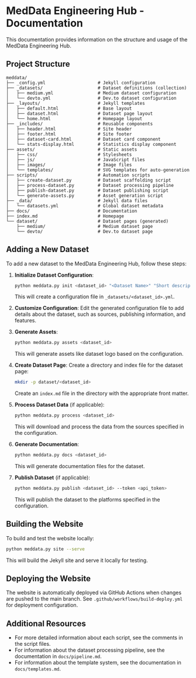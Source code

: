 # MedData Engineering Hub - Documentation

This documentation provides information on the structure and usage of the MedData Engineering Hub.

## Project Structure

```
meddata/
├── _config.yml                    # Jekyll configuration
├── _datasets/                     # Dataset definitions (collection)
│   ├── medium.yml                 # Medium dataset configuration
│   └── devto.yml                  # Dev.to dataset configuration
├── _layouts/                      # Jekyll templates
│   ├── default.html               # Base layout
│   ├── dataset.html               # Dataset page layout
│   └── home.html                  # Homepage layout
├── _includes/                     # Reusable components
│   ├── header.html                # Site header
│   ├── footer.html                # Site footer
│   ├── dataset-card.html          # Dataset card component
│   └── stats-display.html         # Statistics display component
├── assets/                        # Static assets
│   ├── css/                       # Stylesheets
│   ├── js/                        # JavaScript files
│   ├── images/                    # Image files
│   └── templates/                 # SVG templates for auto-generation
├── scripts/                       # Automation scripts
│   ├── create-dataset.py          # Dataset scaffolding script
│   ├── process-dataset.py         # Dataset processing pipeline
│   ├── publish-dataset.py         # Dataset publishing script
│   └── generate-assets.py         # Asset generation script
├── _data/                         # Jekyll data files
│   └── datasets.yml               # Global dataset metadata
├── docs/                          # Documentation
├── index.md                       # Homepage
└── dataset/                       # Dataset pages (generated)
    ├── medium/                    # Medium dataset page
    └── devto/                     # Dev.to dataset page
```

## Adding a New Dataset

To add a new dataset to the MedData Engineering Hub, follow these steps:

1. **Initialize Dataset Configuration**:
   ```bash
   python meddata.py init <dataset_id> "<Dataset Name>" "Short description of the dataset"
   ```
   This will create a configuration file in `_datasets/<dataset_id>.yml`.

2. **Customize Configuration**:
   Edit the generated configuration file to add details about the dataset, such as sources, publishing information, and features.

3. **Generate Assets**:
   ```bash
   python meddata.py assets <dataset_id>
   ```
   This will generate assets like dataset logo based on the configuration.

4. **Create Dataset Page**:
   Create a directory and index file for the dataset page:
   ```bash
   mkdir -p dataset/<dataset_id>
   ```
   Create an `index.md` file in the directory with the appropriate front matter.

5. **Process Dataset Data** (if applicable):
   ```bash
   python meddata.py process <dataset_id>
   ```
   This will download and process the data from the sources specified in the configuration.

6. **Generate Documentation**:
   ```bash
   python meddata.py docs <dataset_id>
   ```
   This will generate documentation files for the dataset.

7. **Publish Dataset** (if applicable):
   ```bash
   python meddata.py publish <dataset_id> --token <api_token>
   ```
   This will publish the dataset to the platforms specified in the configuration.

## Building the Website

To build and test the website locally:

```bash
python meddata.py site --serve
```

This will build the Jekyll site and serve it locally for testing.

## Deploying the Website

The website is automatically deployed via GitHub Actions when changes are pushed to the main branch. See `.github/workflows/build-deploy.yml` for deployment configuration.

## Additional Resources

- For more detailed information about each script, see the comments in the script files.
- For information about the dataset processing pipeline, see the documentation in `docs/pipeline.md`.
- For information about the template system, see the documentation in `docs/templates.md`. 